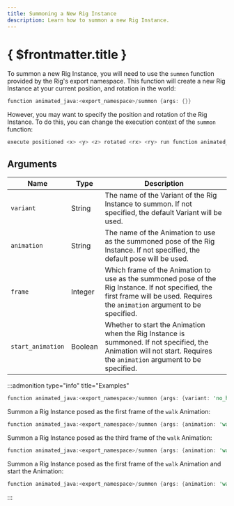 ```yaml
---
title: Summoning a New Rig Instance
description: Learn how to summon a new Rig Instance.
---
```


# { $frontmatter.title }

To summon a new Rig Instance, you will need to use the `summon` function provided by the Rig's export namespace. This function will create a new Rig Instance at your current position, and rotation in the world:

```rust title=Summoning a Rig Instance | copy
function animated_java:<export_namespace>/summon {args: {}}
```

However, you may want to specify the position and rotation of the Rig Instance. To do this, you can change the execution context of the `summon` function:

```rust title=Summoning a Rig Instance at a specific position and rotation | copy
execute positioned <x> <y> <z> rotated <rx> <ry> run function animated_java:<export_namespace>/summon {args: {}}
```

## Arguments

| Name              | Type    | Description                                                                                                                                                                      |
| ----------------- | ------- | -------------------------------------------------------------------------------------------------------------------------------------------------------------------------------- |
| `variant`         | String  | The name of the Variant of the Rig Instance to summon. If not specified, the default Variant will be used.                                                                       |
| `animation`       | String  | The name of the Animation to use as the summoned pose of the Rig Instance. If not specified, the default pose will be used.                                                      |
| `frame`           | Integer | Which frame of the Animation to use as the summoned pose of the Rig Instance. If not specified, the first frame will be used. Requires the `animation` argument to be specified. |
| `start_animation` | Boolean | Whether to start the Animation when the Rig Instance is summoned. If not specified, the Animation will not start. Requires the `animation` argument to be specified.             |

:::admonition type="info" title="Examples"

```rust title="Summon a Rig Instance with the no_head Variant"
function animated_java:<export_namespace>/summon {args: {variant: 'no_head'}}
```

Summon a Rig Instance posed as the first frame of the `walk` Animation:

```rust
function animated_java:<export_namespace>/summon {args: {animation: 'walk'}}
```

Summon a Rig Instance posed as the third frame of the `walk` Animation:

```rust
function animated_java:<export_namespace>/summon {args: {animation: 'walk', frame: 3}}
```

Summon a Rig Instance posed as the first frame of the `walk` Animation and start the Animation:

```rust
function animated_java:<export_namespace>/summon {args: {animation: 'walk', start_animation: true}}
```

:::
